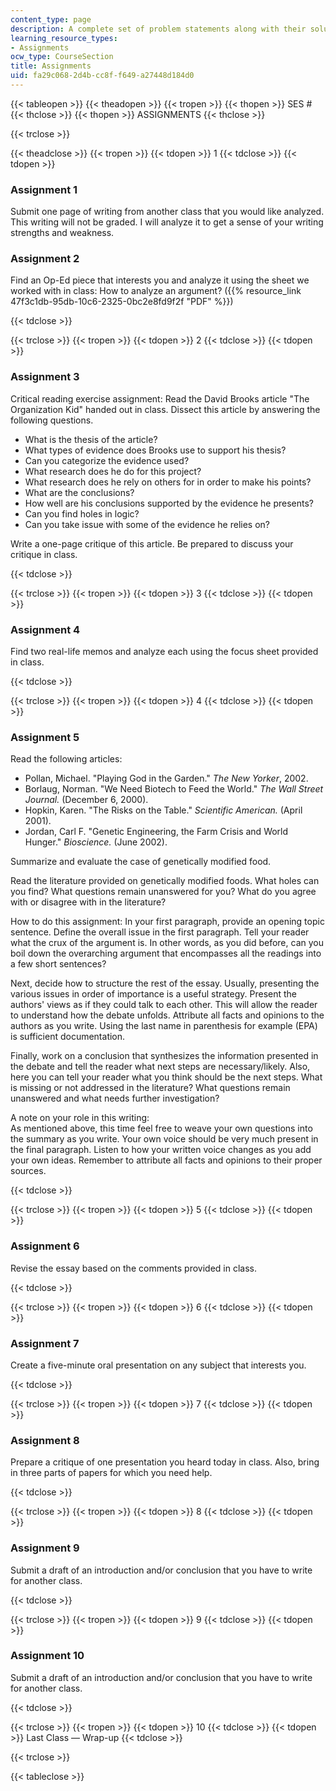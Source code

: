 ```yaml
---
content_type: page
description: A complete set of problem statements along with their solutions.
learning_resource_types:
- Assignments
ocw_type: CourseSection
title: Assignments
uid: fa29c068-2d4b-cc8f-f649-a27448d184d0
---
```


{{< tableopen >}}
{{< theadopen >}}
{{< tropen >}}
{{< thopen >}}
SES #
{{< thclose >}}
{{< thopen >}}
ASSIGNMENTS
{{< thclose >}}

{{< trclose >}}

{{< theadclose >}}
{{< tropen >}}
{{< tdopen >}}
1
{{< tdclose >}}
{{< tdopen >}}


### Assignment 1

Submit one page of writing from another class that you would like analyzed. This writing will not be graded. I will analyze it to get a sense of your writing strengths and weakness.

### Assignment 2

Find an Op-Ed piece that interests you and analyze it using the sheet we worked with in class: How to analyze an argument? ({{% resource_link 47f3c1db-95db-10c6-2325-0bc2e8fd9f2f "PDF" %}})


{{< tdclose >}}

{{< trclose >}}
{{< tropen >}}
{{< tdopen >}}
2
{{< tdclose >}}
{{< tdopen >}}


### Assignment 3

Critical reading exercise assignment: Read the David Brooks article "The Organization Kid" handed out in class. Dissect this article by answering the following questions.

*   What is the thesis of the article?
*   What types of evidence does Brooks use to support his thesis?
*   Can you categorize the evidence used?
*   What research does he do for this project?
*   What research does he rely on others for in order to make his points?
*   What are the conclusions?
*   How well are his conclusions supported by the evidence he presents?
*   Can you find holes in logic?
*   Can you take issue with some of the evidence he relies on?

Write a one-page critique of this article. Be prepared to discuss your critique in class.


{{< tdclose >}}

{{< trclose >}}
{{< tropen >}}
{{< tdopen >}}
3
{{< tdclose >}}
{{< tdopen >}}


### Assignment 4

Find two real-life memos and analyze each using the focus sheet provided in class.


{{< tdclose >}}

{{< trclose >}}
{{< tropen >}}
{{< tdopen >}}
4
{{< tdclose >}}
{{< tdopen >}}


### Assignment 5

Read the following articles:

*   Pollan, Michael. "Playing God in the Garden." _The New Yorker_, 2002.
*   Borlaug, Norman. "We Need Biotech to Feed the World." _The Wall Street Journal._ (December 6, 2000).
*   Hopkin, Karen. "The Risks on the Table." _Scientific American._ (April 2001).
*   Jordan, Carl F. "Genetic Engineering, the Farm Crisis and World Hunger." _Bioscience._ (June 2002).

Summarize and evaluate the case of genetically modified food.

Read the literature provided on genetically modified foods. What holes can you find? What questions remain unanswered for you? What do you agree with or disagree with in the literature?

How to do this assignment: In your first paragraph, provide an opening topic sentence. Define the overall issue in the first paragraph. Tell your reader what the crux of the argument is. In other words, as you did before, can you boil down the overarching argument that encompasses all the readings into a few short sentences?

Next, decide how to structure the rest of the essay. Usually, presenting the various issues in order of importance is a useful strategy. Present the authors' views as if they could talk to each other. This will allow the reader to understand how the debate unfolds. Attribute all facts and opinions to the authors as you write. Using the last name in parenthesis for example (EPA) is sufficient documentation.

Finally, work on a conclusion that synthesizes the information presented in the debate and tell the reader what next steps are necessary/likely. Also, here you can tell your reader what you think should be the next steps. What is missing or not addressed in the literature? What questions remain unanswered and what needs further investigation?

A note on your role in this writing:  
As mentioned above, this time feel free to weave your own questions into the summary as you write. Your own voice should be very much present in the final paragraph. Listen to how your written voice changes as you add your own ideas. Remember to attribute all facts and opinions to their proper sources.


{{< tdclose >}}

{{< trclose >}}
{{< tropen >}}
{{< tdopen >}}
5
{{< tdclose >}}
{{< tdopen >}}


### Assignment 6

Revise the essay based on the comments provided in class.


{{< tdclose >}}

{{< trclose >}}
{{< tropen >}}
{{< tdopen >}}
6
{{< tdclose >}}
{{< tdopen >}}


### Assignment 7

Create a five-minute oral presentation on any subject that interests you.


{{< tdclose >}}

{{< trclose >}}
{{< tropen >}}
{{< tdopen >}}
7
{{< tdclose >}}
{{< tdopen >}}


### Assignment 8

Prepare a critique of one presentation you heard today in class. Also, bring in three parts of papers for which you need help.


{{< tdclose >}}

{{< trclose >}}
{{< tropen >}}
{{< tdopen >}}
8
{{< tdclose >}}
{{< tdopen >}}


### Assignment 9

Submit a draft of an introduction and/or conclusion that you have to write for another class.


{{< tdclose >}}

{{< trclose >}}
{{< tropen >}}
{{< tdopen >}}
9
{{< tdclose >}}
{{< tdopen >}}


### Assignment 10

Submit a draft of an introduction and/or conclusion that you have to write for another class.


{{< tdclose >}}

{{< trclose >}}
{{< tropen >}}
{{< tdopen >}}
10
{{< tdclose >}}
{{< tdopen >}}
Last Class — Wrap-up
{{< tdclose >}}

{{< trclose >}}

{{< tableclose >}}